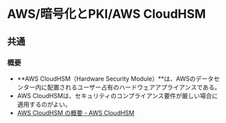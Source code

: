 # AWS/暗号化とPKI/AWS CloudHSM

## 共通

### 概要

- **AWS CloudHSM（Hardware Security Module）**は、AWSのデータセンター内に配置されるユーザー占有のハードウェアアプライアンスである。
- AWS CloudHSMは、セキュリティのコンプライアンス要件が厳しい場合に適用するのがよい。
- [AWS CloudHSM の概要 - AWS CloudHSM](https://docs.aws.amazon.com/ja_jp/cloudhsm/latest/userguide/introduction.html)
